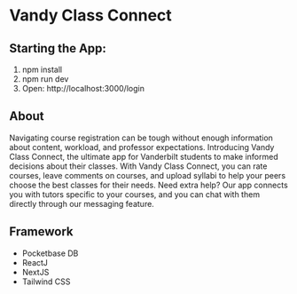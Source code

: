# Vandy Class Connect

## Starting the App:

1. npm install
2. npm run dev
3. Open: http://localhost:3000/login

## About

Navigating course registration can be tough without enough information about content, workload, and professor expectations. Introducing Vandy Class Connect, the ultimate app for Vanderbilt students to make informed decisions about their classes. With Vandy Class Connect, you can rate courses, leave comments on courses, and upload syllabi to help your peers choose the best classes for their needs. Need extra help? Our app connects you with tutors specific to your courses, and you can chat with them directly through our messaging feature. 

## Framework

- Pocketbase DB
- ReactJ
- NextJS
- Tailwind CSS